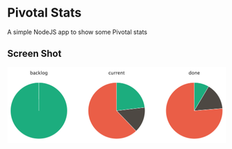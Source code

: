 Pivotal Stats
==============================

A simple NodeJS app to show some Pivotal stats

## Screen Shot
![screen shot](screenshot.png)
